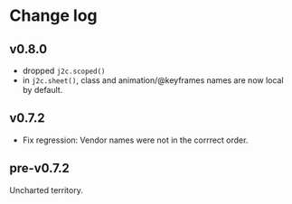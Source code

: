 # Change log

## v0.8.0

- dropped `j2c.scoped()`
- in `j2c.sheet()`,  class and animation/@keyframes names are now local by default.

## v0.7.2

- Fix regression: Vendor names were not in the corrrect order.

## pre-v0.7.2

Uncharted territory.